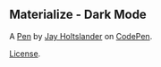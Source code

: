 Materialize - Dark Mode
-----------------------


A [Pen](https://codepen.io/j_holtslander/pen/MRbpLX) by [Jay Holtslander](https://codepen.io/j_holtslander) on [CodePen](https://codepen.io).

[License](https://codepen.io/j_holtslander/pen/MRbpLX/license).